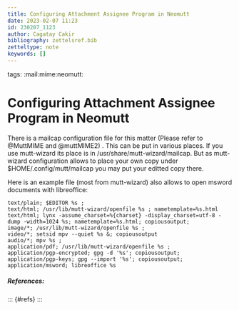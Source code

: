 ```yaml
---
title: Configuring Attachment Assignee Program in Neomutt
date: 2023-02-07 11:23
id: 230207_1123
author: Cagatay Cakir
bibliography: zettelsref.bib
zetteltype: note
keywords: []
---
```

tags: :mail:mime:neomutt:

# Configuring Attachment Assignee Program in Neomutt 

There is a mailcap configuration file for this matter (Please refer to @MuttMIME and @muttMIME2) . This can be put in various places. If you use mutt-wizard its place is in /usr/share/mutt-wizard/mailcap. But as mutt-wizard configuration allows to place your own copy under $HOME/.config/mutt/mailcap you may put your editted copy there.

Here is an example file (most from mutt-wizard) also allows to open msword documents with libreoffice:

```
text/plain; $EDITOR %s ;
text/html; /usr/lib/mutt-wizard/openfile %s ; nametemplate=%s.html
text/html; lynx -assume_charset=%{charset} -display_charset=utf-8 -dump -width=1024 %s; nametemplate=%s.html; copiousoutput;
image/*; /usr/lib/mutt-wizard/openfile %s ;
video/*; setsid mpv --quiet %s &; copiousoutput
audio/*; mpv %s ;
application/pdf; /usr/lib/mutt-wizard/openfile %s ;
application/pgp-encrypted; gpg -d '%s'; copiousoutput;
application/pgp-keys; gpg --import '%s'; copiousoutput;
application/msword; libreoffice %s

```


##### References:
::: {#refs}
:::
